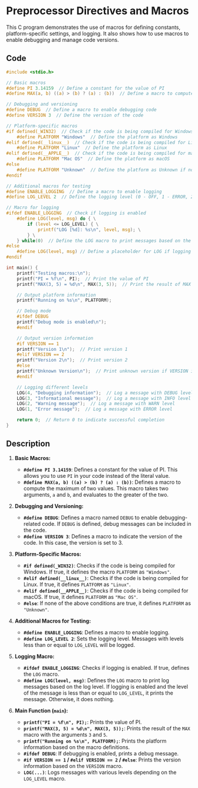 # Preprocessor Directives and Macros
This C program demonstrates the use of macros for defining constants, platform-specific settings, and logging. It also shows how to use macros to enable debugging and manage code versions.

## Code
```c
#include <stdio.h>

// Basic macros
#define PI 3.14159  // Define a constant for the value of PI
#define MAX(a, b) ((a) > (b) ? (a) : (b))  // Define a macro to compute the maximum of two values

// Debugging and versioning
#define DEBUG  // Define a macro to enable debugging code
#define VERSION 3  // Define the version of the code

// Platform-specific macros
#if defined(_WIN32)  // Check if the code is being compiled for Windows
    #define PLATFORM "Windows"  // Define the platform as Windows
#elif defined(__linux__)  // Check if the code is being compiled for Linux
    #define PLATFORM "Linux"  // Define the platform as Linux
#elif defined(__APPLE__)  // Check if the code is being compiled for macOS
    #define PLATFORM "Mac OS"  // Define the platform as macOS
#else
    #define PLATFORM "Unknown"  // Define the platform as Unknown if none of the above are true
#endif

// Additional macros for testing
#define ENABLE_LOGGING  // Define a macro to enable logging
#define LOG_LEVEL 2  // Define the logging level (0 - OFF, 1 - ERROR, 2 - WARN, 3 - INFO, 4 - DEBUG)

// Macro for logging
#ifdef ENABLE_LOGGING  // Check if logging is enabled
    #define LOG(level, msg) do { \
        if (level <= LOG_LEVEL) { \
            printf("LOG [%d]: %s\n", level, msg); \
        } \
    } while(0)  // Define the LOG macro to print messages based on the log level
#else
    #define LOG(level, msg) // Define a placeholder for LOG if logging is not enabled
#endif

int main() {
    printf("Testing macros:\n");
    printf("PI = %f\n", PI);  // Print the value of PI
    printf("MAX(3, 5) = %d\n", MAX(3, 5));  // Print the result of MAX macro with arguments 3 and 5

    // Output platform information
    printf("Running on %s\n", PLATFORM);

    // Debug mode
    #ifdef DEBUG
    printf("Debug mode is enabled\n");
    #endif

    // Output version information
    #if VERSION == 1
    printf("Version 1\n");  // Print version 1
    #elif VERSION == 2
    printf("Version 2\n");  // Print version 2
    #else
    printf("Unknown Version\n");  // Print unknown version if VERSION is neither 1 nor 2
    #endif

    // Logging different levels
    LOG(4, "Debugging information");  // Log a message with DEBUG level
    LOG(3, "Informational message");  // Log a message with INFO level
    LOG(2, "Warning message");  // Log a message with WARN level
    LOG(1, "Error message");  // Log a message with ERROR level

    return 0;  // Return 0 to indicate successful completion
}
```

## Description
1. **Basic Macros:**
   - **`#define PI 3.14159`**: Defines a constant for the value of PI. This allows you to use `PI` in your code instead of the literal value.
   - **`#define MAX(a, b) ((a) > (b) ? (a) : (b))`**: Defines a macro to compute the maximum of two values. This macro takes two arguments, `a` and `b`, and evaluates to the greater of the two.

2. **Debugging and Versioning:**
   - **`#define DEBUG`**: Defines a macro named `DEBUG` to enable debugging-related code. If `DEBUG` is defined, debug messages can be included in the code.
   - **`#define VERSION 3`**: Defines a macro to indicate the version of the code. In this case, the version is set to 3.

3. **Platform-Specific Macros:**
   - **`#if defined(_WIN32)`**: Checks if the code is being compiled for Windows. If true, it defines the macro `PLATFORM` as `"Windows"`.
   - **`#elif defined(__linux__)`**: Checks if the code is being compiled for Linux. If true, it defines `PLATFORM` as `"Linux"`.
   - **`#elif defined(__APPLE__)`**: Checks if the code is being compiled for macOS. If true, it defines `PLATFORM` as `"Mac OS"`.
   - **`#else`**: If none of the above conditions are true, it defines `PLATFORM` as `"Unknown"`.

4. **Additional Macros for Testing:**
   - **`#define ENABLE_LOGGING`**: Defines a macro to enable logging.
   - **`#define LOG_LEVEL 2`**: Sets the logging level. Messages with levels less than or equal to `LOG_LEVEL` will be logged.

5. **Logging Macro:**
   - **`#ifdef ENABLE_LOGGING`**: Checks if logging is enabled. If true, defines the `LOG` macro.
   - **`#define LOG(level, msg)`**: Defines the `LOG` macro to print log messages based on the log level. If logging is enabled and the level of the message is less than or equal to `LOG_LEVEL`, it prints the message. Otherwise, it does nothing.

6. **Main Function (`main`):**
   - **`printf("PI = %f\n", PI);`**: Prints the value of PI.
   - **`printf("MAX(3, 5) = %d\n", MAX(3, 5));`**: Prints the result of the `MAX` macro with the arguments `3` and `5`.
   - **`printf("Running on %s\n", PLATFORM);`**: Prints the platform information based on the macro definitions.
   - **`#ifdef DEBUG`**: If debugging is enabled, prints a debug message.
   - **`#if VERSION == 1` / `#elif VERSION == 2` / `#else`**: Prints the version information based on the `VERSION` macro.
   - **`LOG(...)`**: Logs messages with various levels depending on the `LOG_LEVEL` macro.
